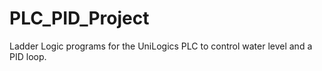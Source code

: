 # PLC_PID_Project
Ladder Logic programs for the UniLogics PLC to control water level and a PID loop. 
